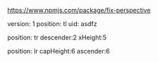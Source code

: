 https://www.npmjs.com/package/fix-perspective


version: 1
position: tl
uid: asdfz

position: tr
descender:2
xHeight:5

position: lr
capHeight:6
ascender:6
